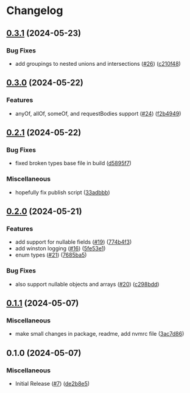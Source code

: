 # Changelog

## [0.3.1](https://github.com/pablaber/openapi-typescript-types/compare/v0.3.0...v0.3.1) (2024-05-23)


### Bug Fixes

* add groupings to nested unions and intersections ([#26](https://github.com/pablaber/openapi-typescript-types/issues/26)) ([c210f48](https://github.com/pablaber/openapi-typescript-types/commit/c210f48da599e1c51da52f04f3b222ddd8bbc4ed))

## [0.3.0](https://github.com/pablaber/openapi-typescript-types/compare/v0.2.1...v0.3.0) (2024-05-22)


### Features

* anyOf, allOf, someOf, and requestBodies support ([#24](https://github.com/pablaber/openapi-typescript-types/issues/24)) ([f2b4949](https://github.com/pablaber/openapi-typescript-types/commit/f2b4949337cde98c28579391cce3a35d9f54290f))

## [0.2.1](https://github.com/pablaber/openapi-typescript-types/compare/v0.2.0...v0.2.1) (2024-05-22)


### Bug Fixes

* fixed broken types base file in build ([d5895f7](https://github.com/pablaber/openapi-typescript-types/commit/d5895f70232cbf5d0a847b81de4cd04c472fd861))


### Miscellaneous

* hopefully fix publish script ([33adbbb](https://github.com/pablaber/openapi-typescript-types/commit/33adbbb471b3d3f19904026fe029b1e4f8ff16ba))

## [0.2.0](https://github.com/pablaber/openapi-typescript-types/compare/v0.1.1...v0.2.0) (2024-05-21)


### Features

* add support for nullable fields ([#19](https://github.com/pablaber/openapi-typescript-types/issues/19)) ([774b4f3](https://github.com/pablaber/openapi-typescript-types/commit/774b4f3e39f8901fd83cbbb3699d08ccc676bb4d))
* add winston logging ([#16](https://github.com/pablaber/openapi-typescript-types/issues/16)) ([5fe53e1](https://github.com/pablaber/openapi-typescript-types/commit/5fe53e1bea12ea5fb10e35c5a8c13ae9a7733425))
* enum types ([#21](https://github.com/pablaber/openapi-typescript-types/issues/21)) ([7685ba5](https://github.com/pablaber/openapi-typescript-types/commit/7685ba5fcffc3d349f7076b6bf220e31776cc78e))


### Bug Fixes

* also support nullable objects and arrays ([#20](https://github.com/pablaber/openapi-typescript-types/issues/20)) ([c298bdd](https://github.com/pablaber/openapi-typescript-types/commit/c298bdddd861d8f8fe82cfb89b5e3ef2e64ff213))

## [0.1.1](https://github.com/pablaber/openapi-typescript-types/compare/v0.1.0...v0.1.1) (2024-05-07)


### Miscellaneous

* make small changes in package, readme, add nvmrc file ([3ac7d86](https://github.com/pablaber/openapi-typescript-types/commit/3ac7d869fc72c31f8163b5b10e650c9c99d2c4a3))

## 0.1.0 (2024-05-07)


### Miscellaneous

* Initial Release ([#7](https://github.com/pablaber/openapi-typescript-types/issues/7)) ([de2b8e5](https://github.com/pablaber/openapi-typescript-types/commit/de2b8e550b7c04382eaed9c85bf876e96ddaf67d))
